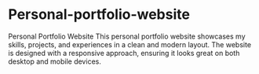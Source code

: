 # Personal-portfolio-website
Personal Portfolio Website  This personal portfolio website showcases my skills, projects, and experiences in a clean and modern layout. The website is designed with a responsive approach, ensuring it looks great on both desktop and mobile devices.
